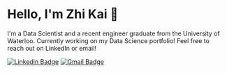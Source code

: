 # Hello, I'm Zhi Kai 👋

I'm a Data Scientist and a recent engineer graduate from the University of Waterloo. Currently working on my Data Science portfolio! Feel free to reach out on LinkedIn or email!

[![Linkedin Badge](https://img.shields.io/badge/-LinkedIn-blue?style=flat-rectangle&logo=Linkedin&logoColor=white&link=https://www.linkedin.com/in/zk2chen/)](https://www.linkedin.com/in/zk2chen/)
[![Gmail Badge](https://img.shields.io/badge/-Gmail-c14438?style=flat-rectangle&logo=Gmail&logoColor=white&link=mailto:patrickduu@gmail.com)](mailto:zhikaichen1999@gmail.com)



